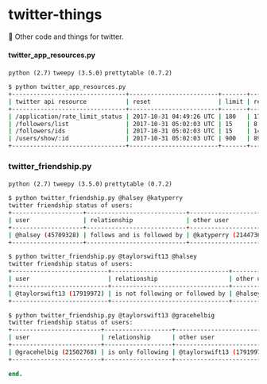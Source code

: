 # twitter-things
:baby_chick: Other code and things for twitter.

#### twitter_app_resources.py
```python (2.7)``` ```tweepy (3.5.0)``` ```prettytable (0.7.2)```
```sh
$ python twitter_app_resources.py
+--------------------------------+-------------------------+-------+-----------+
| twitter api resource           | reset                   | limit | remaining |
+--------------------------------+-------------------------+-------+-----------+
| /application/rate_limit_status | 2017-10-31 04:49:26 UTC | 180   | 177       |
| /followers/list                | 2017-10-31 05:02:03 UTC | 15    | 8         |
| /followers/ids                 | 2017-10-31 05:02:03 UTC | 15    | 14        |
| /users/show/:id                | 2017-10-31 05:02:03 UTC | 900   | 897       |
+--------------------------------+-------------------------+-------+-----------+
```
### twitter_friendship.py
```python (2.7)``` ```tweepy (3.5.0)``` ```prettytable (0.7.2)```
```sh
$ python twitter_friendship.py @halsey @katyperry
twitter friendship status of users:
+--------------------+----------------------------+-----------------------+---------+
| user               | relationship               | other user            | friends |
+--------------------+----------------------------+-----------------------+---------+
| @halsey (45709328) | follows and is followed by | @katyperry (21447363) | yes     |
+--------------------+----------------------------+-----------------------+---------+

$ python twitter_friendship.py @taylorswift13 @halsey
twitter friendship status of users:
+---------------------------+---------------------------------+--------------------+---------+
| user                      | relationship                    | other user         | friends |
+---------------------------+---------------------------------+--------------------+---------+
| @taylorswift13 (17919972) | is not following or followed by | @halsey (45709328) | no      |
+---------------------------+---------------------------------+--------------------+---------+

$ python twitter_friendship.py @taylorswift13 @gracehelbig
twitter friendship status of users:
+-------------------------+-------------------+---------------------------+---------+
| user                    | relationship      | other user                | friends |
+-------------------------+-------------------+---------------------------+---------+
| @gracehelbig (21502768) | is only following | @taylorswift13 (17919972) | no      |
+-------------------------+-------------------+---------------------------+---------+
```
```ruby
end.
```

